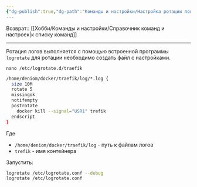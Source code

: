 ```yaml
---
{"dg-publish":true,"dg-path":"Команды и настройки/Настройка ротации логов Trefik.md","permalink":"/komandy-i-nastrojki/nastrojka-rotaczii-logov-trefik/","updated":"2024-09-03T16:06:05+03:00"}
---
```


Возврат:: [[Хобби/Команды и настройки/Справочник команд и настроек\|к списку команд]]

---
Ротация логов выполняется с помощью встроенной программы `logrotate` для ротации необходимо создать файл с настройками.

```shell
nano /etc/logrotate.d/traefik
```

```sh
/home/deniom/docker/traefik/log/*.log {
  size 10M
  rotate 5
  missingok
  notifempty
  postrotate
    docker kill --signal="USR1" trefik
  endscript
}
```

Где
- `/home/deniom/docker/traefik/log` - путь к файлам логов
- `trefik` - имя контейнера

Запустить:
```sh
logrotate /etc/logrotate.conf --debug 
logrotate /etc/logrotate.conf
```